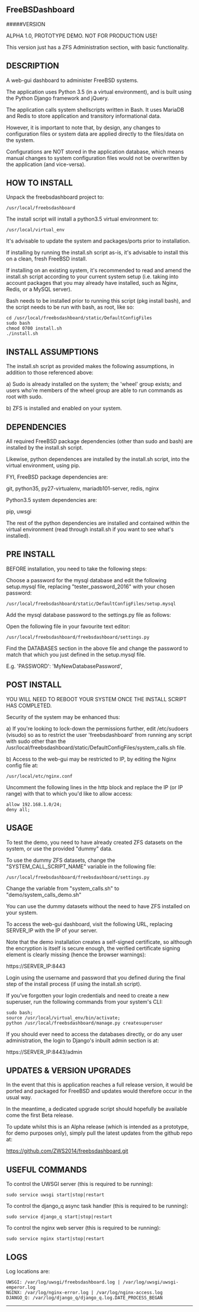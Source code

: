 FreeBSDashboard
---------------

#####VERSION

ALPHA 1.0, PROTOTYPE DEMO. NOT FOR PRODUCTION USE!

This version just has a ZFS Administration section, with basic functionality.

DESCRIPTION
-----------

A web-gui dashboard to administer FreeBSD systems.

The application uses Python 3.5 (in a virtual environment), and is built using
the Python Django framework and jQuery.

The application calls system shellscripts written in Bash. It uses MariaDB and Redis to
store application and transitory informational data. 

However, it is important to note that, by design, any changes to configuration files 
or system data are applied directly to the files/data on the system. 

Configurations are NOT stored in the application database, which means manual changes
to system configuration files would not be overwritten by the application (and vice-versa).

HOW TO INSTALL
-------------------

Unpack the freebsdashboard project to:

    /usr/local/freebsdashboard

The install script will install a python3.5 virtual environment to:

    /usr/local/virtual_env

It's advisable to update the system and packages/ports prior to installation.

If installing by running the install.sh script as-is, it's advisable to install
this on a clean, fresh  FreeBSD install.

If installing on an existing system, it's recommended to read and amend the
install.sh script according to your current system setup
(i.e. taking into account packages that you may already have installed,
such as Nginx, Redis, or a MySQL server).

Bash needs to be installed prior to running this script (pkg install bash),
and the script needs to be run with bash, as root, like so:

    cd /usr/local/freebsdashboard/static/DefaultConfigFiles
    sudo bash
    chmod 0700 install.sh
    ./install.sh

INSTALL ASSUMPTIONS
-------------------

The install.sh script as provided makes the following assumptions, in addition to
those referenced above:

a) Sudo is already installed on the system; the 'wheel' group exists; and
users who're members of the wheel group are able to run commands as root with sudo.

b) ZFS is installed and enabled on your system.

DEPENDENCIES
------------

All required FreeBSD package dependencies (other than sudo and bash) are installed
by the install.sh script.

Likewise, python dependences are installed by the install.sh script, into the
virtual environment, using pip.

FYI, FreeBSD package dependencies are:

git, python35, py27-virtualenv, mariadb101-server, redis, nginx

Python3.5 system dependencies are:

pip, uwsgi

The rest of the python dependencies are installed and contained within the virtual
environment (read through install.sh if you want to see what's installed).

PRE INSTALL
-------------------

BEFORE installation, you need to take the following steps:

Choose a password for the mysql database and edit the
following setup.mysql file, replacing "tester_password_2016" with your chosen password:

    /usr/local/freebsdashboard/static/DefaultConfigFiles/setup.mysql

Add the mysql database password to the settings.py file as follows:

Open the following file in your favourite text editor:

    /usr/local/freebsdashboard/freebsdashboard/settings.py

Find the DATABASES section in the above file and change the password to match 
that which you just defined in the setup.mysql file.

E.g. 'PASSWORD': 'MyNewDatabasePassword',

POST INSTALL
-------------------

YOU WILL NEED TO REBOOT YOUR SYSTEM ONCE THE INSTALL SCRIPT HAS COMPLETED.

Security of the system may be enhanced thus:

a) If you're looking to lock-down the permissions further,
edit /etc/sudoers (visudo) so as to restrict the user
'freebsdashboard' from running any script with sudo other than the
/usr/local/freebsdashboard/static/DefaultConfigFiles/system_calls.sh file.

b) Access to the web-gui may be restricted to IP, by editing the Nginx
config file at:

    /usr/local/etc/nginx.conf

Uncomment the following lines in the http block and replace the IP (or IP range)
with that to which you'd like to allow access:

    allow 192.168.1.0/24;
    deny all;
    
USAGE
-----

To test the demo, you need to have already created ZFS datasets on the system, 
or use the provided "dummy" data.

To use the dummy ZFS datasets, change the "SYSTEM_CALL_SCRIPT_NAME" variable in 
the following file:

    /usr/local/freebsdashboard/freebsdashboard/settings.py
    
Change the variable from "system_calls.sh" to "demo/system_calls_demo.sh"

You can use the dummy datasets without the need to have ZFS installed on your system.

To access the web-gui dashboard, visit the following URL, replacing SERVER_IP 
with the IP of your server. 

Note that the demo installation creates  a self-signed certificate, so although the encryption is 
itself is secure enough, the verified certificate signing element is clearly missing 
(hence the browser warnings):

https://SERVER_IP:8443

Login using the username and password that you defined during the final step
of the install process (if using the install.sh script).

If you've forgotten your login credentials and need to create a new superuser,
run the following commands from your system's CLI:

    sudo bash;
    source /usr/local/virtual_env/bin/activate;
    python /usr/local/freebsdashboard/manage.py createsuperuser
    
If you should ever need to access the databases directly, or do any user 
administration, the login to Django's inbuilt admin section is at:

https://SERVER_IP:8443/admin

UPDATES & VERSION UPGRADES
--------------------------

In the event that this is application reaches a full release version, it would be 
ported and packaged for FreeBSD and updates would therefore occur in the usual way.

In the meantime, a dedicated upgrade script should hopefully be available come the 
first Beta release.

To update whilst this is an Alpha release (which is intended as a prototype, for 
demo purposes only), simply pull the latest updates from the github repo at:

https://github.com/ZWS2014/freebsdashboard.git

USEFUL COMMANDS
-------------------

To control the UWSGI server (this is required to be running):

    sudo service uwsgi start|stop|restart

To control the django_q async task handler (this is required to be running):

    sudo service django_q start|stop|restart

To control the nginx web server (this is required to be running):

    sudo service nginx start|stop|restart

LOGS
-------------------

Log locations are:

    UWSGI: /var/log/uwsgi/freebsdashboard.log | /var/log/uwsgi/uwsgi-emperor.log
    NGINX: /var/log/nginx-error.log | /var/log/nginx-access.log
    DJANGO_Q: /var/log/django_q/django_q.log.DATE_PROCESS_BEGAN

-------------------